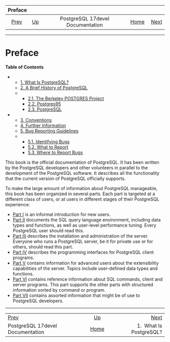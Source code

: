 <!--?xml version="1.0" encoding="UTF-8" standalone="no"?-->

|                         Preface                        |                                                     |                                  |                                                       |                                                      |
| :----------------------------------------------------: | :-------------------------------------------------- | :------------------------------: | ----------------------------------------------------: | ---------------------------------------------------: |
| [Prev](index.html "PostgreSQL 17devel Documentation")  | [Up](index.html "PostgreSQL 17devel Documentation") | PostgreSQL 17devel Documentation | [Home](index.html "PostgreSQL 17devel Documentation") |  [Next](intro-whatis.html "1.  What Is PostgreSQL?") |

***

# Preface

**Table of Contents**

*   *   [1. What Is PostgreSQL?](intro-whatis.html)
    *   [2. A Brief History of PostgreSQL](history.html)

    <!---->

    *   *   [2.1. The Berkeley POSTGRES Project](history.html#HISTORY-BERKELEY)
        *   [2.2. Postgres95](history.html#HISTORY-POSTGRES95)
        *   [2.3. PostgreSQL](history.html#HISTORY-POSTGRESQL)

*   *   [3. Conventions](notation.html)
    *   [4. Further Information](resources.html)
    *   [5. Bug Reporting Guidelines](bug-reporting.html)

    <!---->

    *   *   [5.1. Identifying Bugs](bug-reporting.html#BUG-REPORTING-IDENTIFYING-BUGS)
        *   [5.2. What to Report](bug-reporting.html#BUG-REPORTING-WHAT-TO-REPORT)
        *   [5.3. Where to Report Bugs](bug-reporting.html#BUG-REPORTING-WHERE-TO-REPORT-BUGS)

This book is the official documentation of PostgreSQL. It has been written by the PostgreSQL developers and other volunteers in parallel to the development of the PostgreSQL software. It describes all the functionality that the current version of PostgreSQL officially supports.

To make the large amount of information about PostgreSQL manageable, this book has been organized in several parts. Each part is targeted at a different class of users, or at users in different stages of their PostgreSQL experience:

*   [Part I](tutorial.html "Part I. Tutorial") is an informal introduction for new users.
*   [Part II](sql.html "Part II. The SQL Language") documents the SQL query language environment, including data types and functions, as well as user-level performance tuning. Every PostgreSQL user should read this.
*   [Part III](admin.html "Part III. Server Administration") describes the installation and administration of the server. Everyone who runs a PostgreSQL server, be it for private use or for others, should read this part.
*   [Part IV](client-interfaces.html "Part IV. Client Interfaces") describes the programming interfaces for PostgreSQL client programs.
*   [Part V](server-programming.html "Part V. Server Programming") contains information for advanced users about the extensibility capabilities of the server. Topics include user-defined data types and functions.
*   [Part VI](reference.html "Part VI. Reference") contains reference information about SQL commands, client and server programs. This part supports the other parts with structured information sorted by command or program.
*   [Part VII](internals.html "Part VII. Internals") contains assorted information that might be of use to PostgreSQL developers.

***

|                                                        |                                                       |                                                      |
| :----------------------------------------------------- | :---------------------------------------------------: | ---------------------------------------------------: |
| [Prev](index.html "PostgreSQL 17devel Documentation")  |  [Up](index.html "PostgreSQL 17devel Documentation")  |  [Next](intro-whatis.html "1.  What Is PostgreSQL?") |
| PostgreSQL 17devel Documentation                       | [Home](index.html "PostgreSQL 17devel Documentation") |                              1.  What Is PostgreSQL? |
